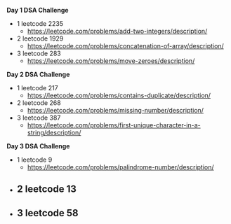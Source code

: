 **Day 1 DSA Challenge**
 - 1 leetcode 2235
    - https://leetcode.com/problems/add-two-integers/description/
 - 2 leetcode 1929
    - https://leetcode.com/problems/concatenation-of-array/description/
 - 3 leetcode 283
    - https://leetcode.com/problems/move-zeroes/description/

**Day 2 DSA Challenge**
 - 1 leetcode 217
    - https://leetcode.com/problems/contains-duplicate/description/
 - 2 leetcode 268
    - https://leetcode.com/problems/missing-number/description/
 - 3 leetcode 387
    - https://leetcode.com/problems/first-unique-character-in-a-string/description/

**Day 3 DSA Challenge**
 - 1 leetcode 9
   - https://leetcode.com/problems/palindrome-number/description/
 - 2 leetcode 13
   - 
 - 3 leetcode 58
   - 